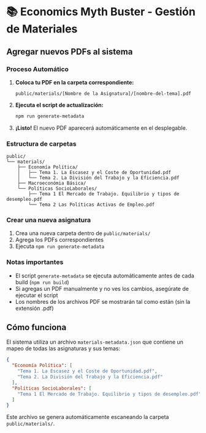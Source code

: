 # 📚 Economics Myth Buster - Gestión de Materiales

## Agregar nuevos PDFs al sistema

### Proceso Automático

1. **Coloca tu PDF en la carpeta correspondiente:**
   ```
   public/materials/[Nombre de la Asignatura]/[nombre-del-tema].pdf
   ```

2. **Ejecuta el script de actualización:**
   ```bash
   npm run generate-metadata
   ```

3. **¡Listo!** El nuevo PDF aparecerá automáticamente en el desplegable.

### Estructura de carpetas

```
public/
└── materials/
    ├── Economía Política/
    │   ├── Tema 1. La Escasez y el Coste de Oportunidad.pdf
    │   └── Tema 2. La División del Trabajo y la Eficiencia.pdf
    ├── Macroeconómia Básica/
    └── Políticas SocioLaborales/
        ├── Tema 1 El Mercado de Trabajo. Equilibrio y tipos de desempleo.pdf
        └── Tema 2 Las Políticas Activas de Empleo.pdf
```

### Crear una nueva asignatura

1. Crea una nueva carpeta dentro de `public/materials/`
2. Agrega los PDFs correspondientes
3. Ejecuta `npm run generate-metadata`

### Notas importantes

- El script `generate-metadata` se ejecuta automáticamente antes de cada build (`npm run build`)
- Si agregas un PDF manualmente y no ves los cambios, asegúrate de ejecutar el script
- Los nombres de los archivos PDF se mostrarán tal como están (sin la extensión .pdf)

## Cómo funciona

El sistema utiliza un archivo `materials-metadata.json` que contiene un mapeo de todas las asignaturas y sus temas:

```json
{
  "Economía Política": [
    "Tema 1. La Escasez y el Coste de Oportunidad.pdf",
    "Tema 2. La División del Trabajo y la Eficiencia.pdf"
  ],
  "Políticas SocioLaborales": [
    "Tema 1 El Mercado de Trabajo. Equilibrio y tipos de desempleo.pdf"
  ]
}
```

Este archivo se genera automáticamente escaneando la carpeta `public/materials/`.
